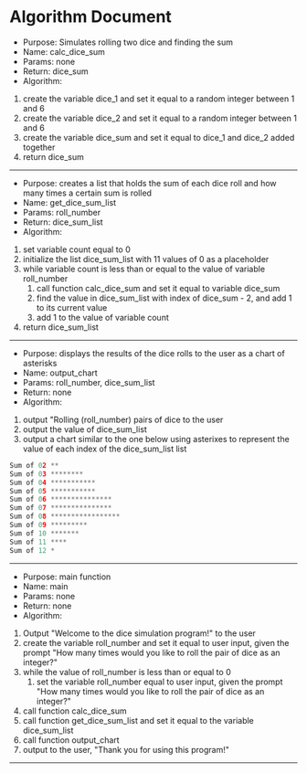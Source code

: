 # Algorithm Document


* Purpose: Simulates rolling two dice and finding the sum
* Name: calc_dice_sum
* Params: none
* Return: dice_sum
* Algorithm:
1. create the variable dice_1 and set it equal to a random integer between 1 and 6
2. create the variable dice_2 and set it equal to a random integer between 1 and 6
3. create the variable dice_sum and set it equal to dice_1 and dice_2 added together
4. return dice_sum

-----------------------

* Purpose: creates a list that holds the sum of each dice roll and how many times a certain sum is rolled
* Name: get_dice_sum_list
* Params: roll_number
* Return: dice_sum_list
* Algorithm:
1. set variable count equal to 0
2. initialize the list dice_sum_list with 11 values of 0 as a placeholder
3. while variable count is less than or equal to the value of variable roll_number
   1. call function calc_dice_sum and set it equal to variable dice_sum
   2. find the value in dice_sum_list with index of dice_sum - 2, and add 1 to its current value
   3. add 1 to the value of variable count
4. return dice_sum_list

-------------------------

* Purpose: displays the results of the dice rolls to the user as a chart of asterisks
* Name: output_chart
* Params: roll_number, dice_sum_list
* Return: none
* Algorithm:
1. output "Rolling (roll_number) pairs of dice to the user
2. output the value of dice_sum_list
3. output a chart similar to the one below using asterixes to represent the value of each index of the dice_sum_list list
```python 
Sum of 02 **
Sum of 03 ********
Sum of 04 ***********
Sum of 05 ***********
Sum of 06 ***************
Sum of 07 ***************
Sum of 08 *****************
Sum of 09 *********
Sum of 10 *******
Sum of 11 ****
Sum of 12 *   
```
-------------------
* Purpose: main function
* Name: main
* Params: none
* Return: none
* Algorithm: 
1. Output "Welcome to the dice simulation program!" to the user
2. create the variable roll_number and set it equal to user input, given the prompt "How many times would you like to roll the pair of dice as an integer?"
3. while the value of roll_number is less than or equal to 0
   1. set the variable roll_number equal to user input, given the prompt "How many times would you like to roll the pair of dice as an integer?"
4. call function calc_dice_sum
5. call function get_dice_sum_list and set it equal to the variable dice_sum_list
6. call function output_chart 
7. output to the user, "Thank you for using this program!"

-----------------------------------------